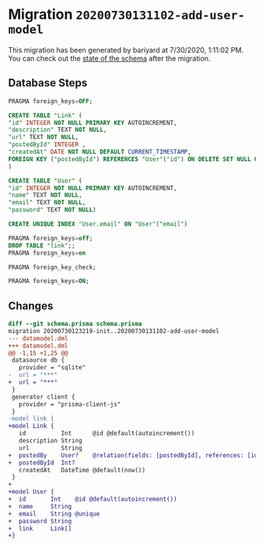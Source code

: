 # Migration `20200730131102-add-user-model`

This migration has been generated by bariyard at 7/30/2020, 1:11:02 PM.
You can check out the [state of the schema](./schema.prisma) after the migration.

## Database Steps

```sql
PRAGMA foreign_keys=OFF;

CREATE TABLE "Link" (
"id" INTEGER NOT NULL PRIMARY KEY AUTOINCREMENT,
"description" TEXT NOT NULL,
"url" TEXT NOT NULL,
"postedById" INTEGER ,
"createdAt" DATE NOT NULL DEFAULT CURRENT_TIMESTAMP,
FOREIGN KEY ("postedById") REFERENCES "User"("id") ON DELETE SET NULL ON UPDATE CASCADE
)

CREATE TABLE "User" (
"id" INTEGER NOT NULL PRIMARY KEY AUTOINCREMENT,
"name" TEXT NOT NULL,
"email" TEXT NOT NULL,
"password" TEXT NOT NULL)

CREATE UNIQUE INDEX "User.email" ON "User"("email")

PRAGMA foreign_keys=off;
DROP TABLE "link";;
PRAGMA foreign_keys=on

PRAGMA foreign_key_check;

PRAGMA foreign_keys=ON;
```

## Changes

```diff
diff --git schema.prisma schema.prisma
migration 20200730123219-init..20200730131102-add-user-model
--- datamodel.dml
+++ datamodel.dml
@@ -1,15 +1,25 @@
 datasource db {
   provider = "sqlite"
-  url = "***"
+  url = "***"
 }
 generator client {
   provider = "prisma-client-js"
 }
-model link {
+model Link {
   id          Int      @id @default(autoincrement())
   description String
   url         String
+  postedBy    User?    @relation(fields: [postedById], references: [id])
+  postedById  Int?
   createdAt   DateTime @default(now())
 }
+
+model User {
+  id       Int    @id @default(autoincrement())
+  name     String
+  email    String @unique
+  password String
+  link     Link[]
+}
```


